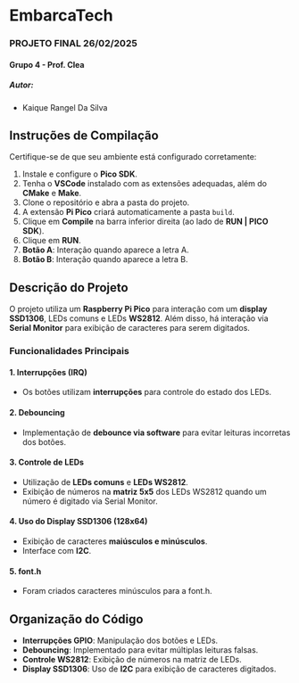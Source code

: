 # EmbarcaTech

### PROJETO FINAL 26/02/2025

#### Grupo 4 - Prof. Clea

##### Autor:
* Kaique Rangel Da Silva

## Instruções de Compilação

Certifique-se de que seu ambiente está configurado corretamente:

1. Instale e configure o **Pico SDK**.
2. Tenha o **VSCode** instalado com as extensões adequadas, além do **CMake** e **Make**.
3. Clone o repositório e abra a pasta do projeto.
4. A extensão **Pi Pico** criará automaticamente a pasta `build`.
5. Clique em **Compile** na barra inferior direita (ao lado de **RUN | PICO SDK**).
6. Clique em **RUN**.
10. **Botão A**: Interação quando aparece a letra A.
11. **Botão B**: Interação quando aparece a letra B.

## Descrição do Projeto

O projeto utiliza um **Raspberry Pi Pico** para interação com um **display SSD1306**, LEDs comuns e LEDs **WS2812**. Além disso, há interação via **Serial Monitor** para exibição de caracteres para serem digitados.

### Funcionalidades Principais

#### 1. Interrupções (IRQ)
* Os botões utilizam **interrupções** para controle do estado dos LEDs.

#### 2. Debouncing
* Implementação de **debounce via software** para evitar leituras incorretas dos botões.

#### 3. Controle de LEDs
* Utilização de **LEDs comuns** e **LEDs WS2812**.
* Exibição de números na **matriz 5x5** dos LEDs WS2812 quando um número é digitado via Serial Monitor.

#### 4. Uso do Display SSD1306 (128x64)
* Exibição de caracteres **maiúsculos e minúsculos**.
* Interface com **I2C**.

#### 5. font.h
* Foram criados caracteres minúsculos para a font.h.

## Organização do Código

- **Interrupções GPIO**: Manipulação dos botões e LEDs.
- **Debouncing**: Implementado para evitar múltiplas leituras falsas.
- **Controle WS2812**: Exibição de números na matriz de LEDs.
- **Display SSD1306**: Uso de **I2C** para exibição de caracteres digitados.




